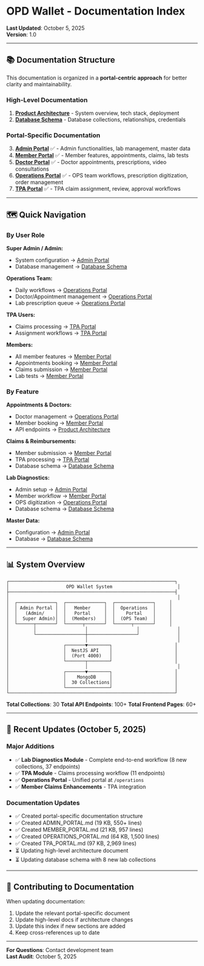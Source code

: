 # OPD Wallet - Documentation Index

**Last Updated**: October 5, 2025  
**Version**: 1.0

---

## 📚 Documentation Structure

This documentation is organized in a **portal-centric approach** for better clarity and maintainability.

### High-Level Documentation

1. **[Product Architecture](./01_PRODUCT_ARCHITECTURE.md)** - System overview, tech stack, deployment
2. **[Database Schema](./02_DATA_SCHEMA_AND_CREDENTIALS.md)** - Database collections, relationships, credentials

### Portal-Specific Documentation

3. **[Admin Portal](./ADMIN_PORTAL.md)** ✅ - Admin functionalities, lab management, master data
4. **[Member Portal](./MEMBER_PORTAL.md)** ✅ - Member features, appointments, claims, lab tests
5. **[Doctor Portal](./DOCTOR_PORTAL.md)** ✅ - Doctor appointments, prescriptions, video consultations
6. **[Operations Portal](./OPERATIONS_PORTAL.md)** ✅ - OPS team workflows, prescription digitization, order management
7. **[TPA Portal](./TPA_PORTAL.md)** ✅ - TPA claim assignment, review, approval workflows

---

## 🗺️ Quick Navigation

### By User Role

**Super Admin / Admin:**
- System configuration → [Admin Portal](./ADMIN_PORTAL.md)
- Database management → [Database Schema](./02_DATA_SCHEMA_AND_CREDENTIALS.md)

**Operations Team:**
- Daily workflows → [Operations Portal](./OPERATIONS_PORTAL.md)
- Doctor/Appointment management → [Operations Portal](./OPERATIONS_PORTAL.md#doctors-management)
- Lab prescription queue → [Operations Portal](./OPERATIONS_PORTAL.md#lab-diagnostics)

**TPA Users:**
- Claims processing → [TPA Portal](./TPA_PORTAL.md)
- Assignment workflows → [TPA Portal](./TPA_PORTAL.md#claim-assignment)

**Members:**
- All member features → [Member Portal](./MEMBER_PORTAL.md)
- Appointments booking → [Member Portal](./MEMBER_PORTAL.md#appointments)
- Claims submission → [Member Portal](./MEMBER_PORTAL.md#claims-reimbursements)
- Lab tests → [Member Portal](./MEMBER_PORTAL.md#lab-diagnostics)

### By Feature

**Appointments & Doctors:**
- Doctor management → [Operations Portal](./OPERATIONS_PORTAL.md#doctors-management)
- Member booking → [Member Portal](./MEMBER_PORTAL.md#appointments)
- API endpoints → [Product Architecture](./01_PRODUCT_ARCHITECTURE.md#appointments)

**Claims & Reimbursements:**
- Member submission → [Member Portal](./MEMBER_PORTAL.md#claims-reimbursements)
- TPA processing → [TPA Portal](./TPA_PORTAL.md)
- Database schema → [Database Schema](./02_DATA_SCHEMA_AND_CREDENTIALS.md#memberclaims)

**Lab Diagnostics:**
- Admin setup → [Admin Portal](./ADMIN_PORTAL.md#lab-diagnostics)
- Member workflow → [Member Portal](./MEMBER_PORTAL.md#lab-diagnostics)
- OPS digitization → [Operations Portal](./OPERATIONS_PORTAL.md#lab-diagnostics)
- Database schema → [Database Schema](./02_DATA_SCHEMA_AND_CREDENTIALS.md#lab-collections)

**Master Data:**
- Configuration → [Admin Portal](./ADMIN_PORTAL.md#master-data)
- Database → [Database Schema](./02_DATA_SCHEMA_AND_CREDENTIALS.md#master-data-collections)

---

## 📊 System Overview

```
┌─────────────────────────────────────────────────────────────┐
│                     OPD Wallet System                        │
├─────────────────────────────────────────────────────────────┤
│                                                              │
│  ┌──────────────┐  ┌──────────────┐  ┌──────────────┐     │
│  │ Admin Portal │  │   Member     │  │  Operations  │     │
│  │   (Admin/    │  │   Portal     │  │    Portal    │     │
│  │  Super Admin)│  │  (Members)   │  │  (OPS Team)  │     │
│  └──────┬───────┘  └──────┬───────┘  └──────┬───────┘     │
│         │                  │                  │              │
│         └──────────────────┼──────────────────┘              │
│                            │                                 │
│                    ┌───────▼────────┐                       │
│                    │  NestJS API    │                       │
│                    │  (Port 4000)   │                       │
│                    └───────┬────────┘                       │
│                            │                                 │
│                    ┌───────▼────────┐                       │
│                    │    MongoDB     │                       │
│                    │  30 Collections│                       │
│                    └────────────────┘                       │
└─────────────────────────────────────────────────────────────┘
```

**Total Collections**: 30
**Total API Endpoints**: 100+
**Total Frontend Pages**: 60+

---

## 🔄 Recent Updates (October 5, 2025)

### Major Additions
- ✅ **Lab Diagnostics Module** - Complete end-to-end workflow (8 new collections, 37 endpoints)
- ✅ **TPA Module** - Claims processing workflow (11 endpoints)
- ✅ **Operations Portal** - Unified portal at `/operations`
- ✅ **Member Claims Enhancements** - TPA integration

### Documentation Updates
- ✅ Created portal-specific documentation structure
- ✅ Created ADMIN_PORTAL.md (19 KB, 550+ lines)
- ✅ Created MEMBER_PORTAL.md (21 KB, 957 lines)
- ✅ Created OPERATIONS_PORTAL.md (64 KB, 1,500 lines)
- ✅ Created TPA_PORTAL.md (97 KB, 2,969 lines)
- ⏳ Updating high-level architecture document
- ⏳ Updating database schema with 8 new lab collections

---

## 📝 Contributing to Documentation

When updating documentation:
1. Update the relevant portal-specific document
2. Update high-level docs if architecture changes
3. Update this index if new sections are added
4. Keep cross-references up to date

---

**For Questions**: Contact development team  
**Last Audit**: October 5, 2025
